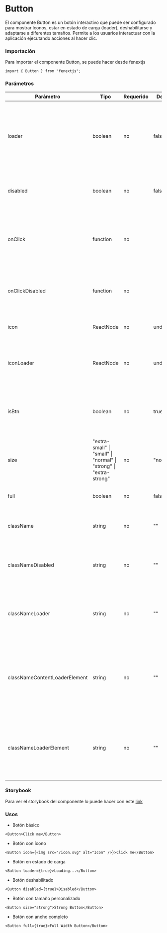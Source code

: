 # Button

El componente Button es un botón interactivo que puede ser configurado para mostrar íconos, estar en estado de carga (loader), deshabilitarse y adaptarse a diferentes tamaños. Permite a los usuarios interactuar con la aplicación ejecutando acciones al hacer clic.

### Importación

Para importar el componente Button, se puede hacer desde fenextjs

```tsx copy
import { Button } from "fenextjs";
```

### Parámetros

| Parámetro                     | Tipo                                                               | Requerido | Default   | Descripcion                                                                                                         |
| ----------------------------- | ------------------------------------------------------------------ | --------- | --------- | ------------------------------------------------------------------------------------------------------------------- |
| loader                        | boolean                                                            | no        | false     | Si el botón está en estado de carga, mostrando un indicador de carga (spinner) y deshabilitado para otras acciones. |
| disabled                      | boolean                                                            | no        | false     | Si el botón está deshabilitado, impidiendo cualquier interacción.                                                   |
| onClick                       | function                                                           | no        |           | Función que se ejecuta cuando se hace click en el botón (solo si no está deshabilitado o en estado de carga).       |
| onClickDisabled               | function                                                           | no        |           | Función que se ejecuta cuando se hace click en el botón estando deshabilitado.                                      |
| icon                          | ReactNode                                                          | no        | undefined | El ícono que se mostrará dentro del botón.                                                                          |
| iconLoader                    | ReactNode                                                          | no        | undefined | El ícono que se mostrará dentro del botón cuando esta en estado de carga.                                           |
| isBtn                         | boolean                                                            | no        | true      | Si se renderiza el componente como un botón (`\<button\>`) o como un `\<div\>`.                                     |
| size                          | "extra-small" \| "small" \| "normal" \| "strong" \| "extra-strong" | no        | "normal"  | El tamaño del botón.                                                                                                |
| full                          | boolean                                                            | no        | false     | Si el botón debe ocupar todo el ancho disponible.                                                                   |
| className                     | string                                                             | no        | ""        | Clase personalizada para el componente Button.                                                                      |
| classNameDisabled             | string                                                             | no        | ""        | Clase personalizada para el componente Button cuando esta deshabilitado.                                            |
| classNameLoader               | string                                                             | no        | ""        | Clase personalizada para el componente Button cuando esta en estado de carga.                                       |
| classNameContentLoaderElement | string                                                             | no        | ""        | Clase personalizada para contenedor del componente Loader dentro del botón cuando está en estado de carga.          |
| classNameLoaderElement        | string                                                             | no        | ""        | Clase personalizada para el componente Loader dentro del botón cuando está en estado de carga.                      |

### Storybook

Para ver el storybook del componente lo puede hacer con este [link](https://fenextjs-component-storybook.vercel.app/?path=/story/component-button--index)

### Usos

-   Botón básico

```tsx copy
<Button>Click me</Button>
```

-   Botón con ícono

```tsx copy
<Button icon={<img src="/icon.svg" alt="Icon" />}>Click me</Button>
```

-   Botón en estado de carga

```tsx copy
<Button loader={true}>Loading...</Button>
```

-   Botón deshabilitado

```tsx copy
<Button disabled={true}>Disabled</Button>
```

-   Botón con tamaño personalizado

```tsx copy
<Button size="strong">Strong Button</Button>
```

-   Botón con ancho completo

```tsx copy
<Button full={true}>Full Width Button</Button>
```

